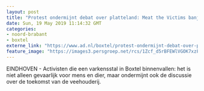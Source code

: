 ```yaml
---
layout: post
title: "Protest ondermijnt debat over platteland: Meat the Victims banjert dwars door lopende discussie"
date: Sun, 19 May 2019 11:14:32 GMT
categories: 
- noord-brabant 
- boxtel 
externe_link: "https://www.ad.nl/boxtel/protest-ondermijnt-debat-over-platteland-meat-the-victims-banjert-dwars-door-lopende-discussie~a568e431/"
feature_image: "https://images3.persgroep.net/rcs/1Zcf_d5rBFEWlVGOK7xzFA4r4lU/diocontent/148419292/_fitwidth/400/?appId=21791a8992982cd8da851550a453bd7f&quality=0.7"
---
```


EINDHOVEN - Activisten die een varkensstal in Boxtel binnenvallen: het is niet alleen gevaarlijk voor mens en dier, maar ondermijnt ook de discussie over de toekomst van de veehouderij.

